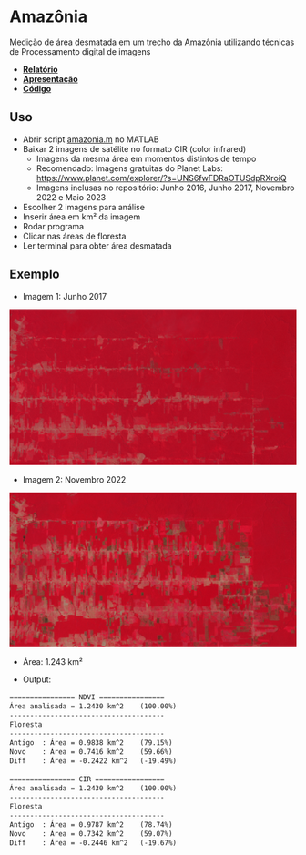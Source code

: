 # Amazônia

Medição de área desmatada em um trecho da Amazônia utilizando técnicas de Processamento digital de imagens

- [**Relatório**](relatorio/relatorio-amazonia.pdf)
- [**Apresentação**](apresentacao/apresentacao-amazonia.pdf)
- [**Código**](amazonia.m)

## Uso

- Abrir script [amazonia.m](amazonia.m) no MATLAB
- Baixar 2 imagens de satélite no formato CIR (color infrared)
  - Imagens da mesma área em momentos distintos de tempo
  - Recomendado: Imagens gratuitas do Planet Labs: https://www.planet.com/explorer/?s=UNS6fwFDRaOTUSdpRXroiQ
  - Imagens inclusas no repositório: Junho 2016, Junho 2017, Novembro 2022 e Maio 2023
- Escolher 2 imagens para análise
- Inserir área em km² da imagem
- Rodar programa
- Clicar nas áreas de floresta
- Ler terminal para obter área desmatada

## Exemplo

- Imagem 1: Junho 2017

![Imagem 1](candeias_junho_2017_cir.png)

- Imagem 2: Novembro 2022

![Imagem 2](candeias_nov_2022_cir.png)

- Área: 1.243 km²

- Output:

```
================ NDVI ================
Área analisada = 1.2430 km^2 	(100.00%)
--------------------------------------
Floresta
--------------------------------------
Antigo  : Área = 0.9838 km^2 	(79.15%)
Novo    : Área = 0.7416 km^2 	(59.66%)
Diff    : Área = -0.2422 km^2 	(-19.49%)

================ CIR =================
Área analisada = 1.2430 km^2 	(100.00%)
--------------------------------------
Floresta
--------------------------------------
Antigo  : Área = 0.9787 km^2 	(78.74%)
Novo    : Área = 0.7342 km^2 	(59.07%)
Diff    : Área = -0.2446 km^2 	(-19.67%)
```
